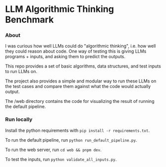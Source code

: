 # LLM Algorithmic Thinking Benchmark

### About
I was curious how well LLMs could do "algorithmic thinking", i.e. how well they could reason about code.
One way of testing this is giving LLMs programs + inputs, and asking them to predict the outputs.

This repo provides a set of basic algorithms, data structures, and test inputs to run LLMs on.

The project also provides a simple and modular way to run these LLMs on the test cases and compare them against
what the code would actually output.

The /web directory contains the code for visualizing the result of running the default pipeline.

### Run locally
Install the python requirements with `pip install -r requirements.txt`.

To run the default pipeline, run `python run_default_pipeline.py`.

To run the web server, run `cd web && pnpm dev`.

To test the inputs, run `python validate_all_inputs.py`.